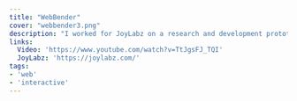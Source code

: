 ```yaml
---
title: "WebBender"
cover: "webbender3.png"
description: "I worked for JoyLabz on a research and development prototype for a product that used the web as material for creative expression."
links:
  Video: 'https://www.youtube.com/watch?v=TtJgsFJ_TQI'
  JoyLabz: 'https://joylabz.com/'
tags:
- 'web'
- 'interactive'
---
```

